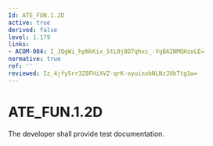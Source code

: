 ```yaml
---
Id: ATE_FUN.1.2D
active: true
derived: false
level: 1.179
links:
- ACOM-084: I_JQgWi_hpNkKix_5tL0j8D7qhxc_-VgBAINMQHzoLE=
normative: true
ref: ''
reviewed: Iz_4jfy5rr3Z8FHiXVZ-qrK-oyuinvbNLNzJUbTtg1w=
---
```


# ATE_FUN.1.2D

The developer shall provide test documentation.